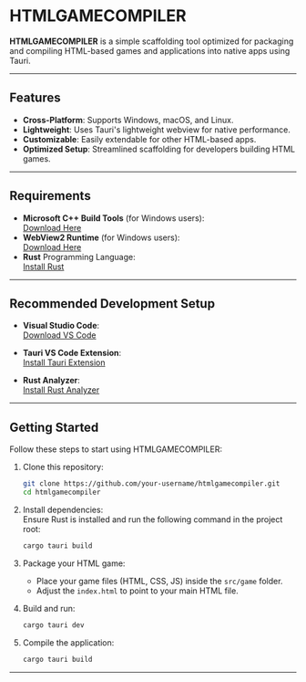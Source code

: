 # HTMLGAMECOMPILER

**HTMLGAMECOMPILER** is a simple scaffolding tool optimized for packaging and compiling HTML-based games and applications into native apps using Tauri.

---

## Features

- **Cross-Platform**: Supports Windows, macOS, and Linux.
- **Lightweight**: Uses Tauri's lightweight webview for native performance.
- **Customizable**: Easily extendable for other HTML-based apps.
- **Optimized Setup**: Streamlined scaffolding for developers building HTML games.

---

## Requirements

- **Microsoft C++ Build Tools** (for Windows users):  
  [Download Here](https://visualstudio.microsoft.com/visual-cpp-build-tools/)
- **WebView2 Runtime** (for Windows users):  
  [Download Here](https://developer.microsoft.com/en-us/microsoft-edge/webview2/)
- **Rust** Programming Language:  
  [Install Rust](https://www.rust-lang.org/learn/get-started)

---

## Recommended Development Setup

- **Visual Studio Code**:  
  [Download VS Code](https://code.visualstudio.com/)
  
- **Tauri VS Code Extension**:  
  [Install Tauri Extension](https://marketplace.visualstudio.com/items?itemName=tauri-apps.tauri-vscode)

- **Rust Analyzer**:  
  [Install Rust Analyzer](https://marketplace.visualstudio.com/items?itemName=rust-lang.rust-analyzer)

---

## Getting Started

Follow these steps to start using HTMLGAMECOMPILER:

1. Clone this repository:  
   ```bash
   git clone https://github.com/your-username/htmlgamecompiler.git
   cd htmlgamecompiler
   ```

2. Install dependencies:  
   Ensure Rust is installed and run the following command in the project root:  
   ```bash
   cargo tauri build
   ```

3. Package your HTML game:  
   - Place your game files (HTML, CSS, JS) inside the `src/game` folder.  
   - Adjust the `index.html` to point to your main HTML file.

4. Build and run:  
   ```bash
   cargo tauri dev
   ```

5. Compile the application:  
   ```bash
   cargo tauri build
   ```

---